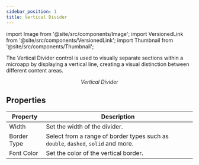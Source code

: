 ```yaml
---
sidebar_position: 1
title: Vertical Divider
---
```


import Image from '@site/src/components/Image';
import VersionedLink from '@site/src/components/VersionedLink';
import Thumbnail from '@site/src/components/Thumbnail';

The Vertical Divider control is used to visually separate sections within a microapp by displaying a vertical line, creating a visual distinction between different content areas.

<figure>
  <Thumbnail src="/img/reference/controls/vertical-divider/preview.jpeg" alt="Vertical Divider" />
  <figcaption align="center"><i>Vertical Divider</i></figcaption>
</figure>

## Properties

| Property     | Description                                                           |
|--------------|-----------------------------------------------------------------------|
| Width         | Set the width of the divider. |
| Border Type   | Select from a range of border types such as `double`, `dashed`, `solid` and more. |
| Font Color  | Set the color of the vertical border.                  |

